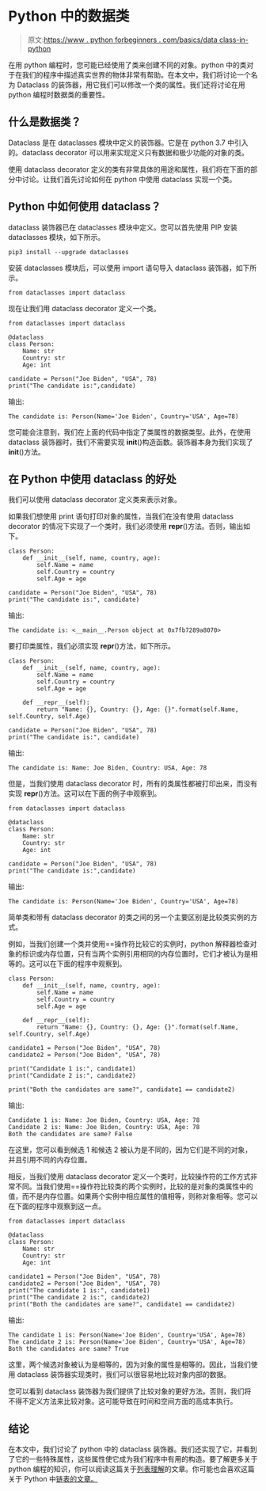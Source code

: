 # Python 中的数据类

> 原文:[https://www . python forbeginners . com/basics/data class-in-python](https://www.pythonforbeginners.com/basics/dataclass-in-python)

在用 python 编程时，您可能已经使用了类来创建不同的对象。python 中的类对于在我们的程序中描述真实世界的物体非常有帮助。在本文中，我们将讨论一个名为 Dataclass 的装饰器，用它我们可以修改一个类的属性。我们还将讨论在用 python 编程时数据类的重要性。

## 什么是数据类？

Dataclass 是在 dataclasses 模块中定义的装饰器。它是在 python 3.7 中引入的。dataclass decorator 可以用来实现定义只有数据和极少功能的对象的类。

使用 dataclass decorator 定义的类有非常具体的用途和属性，我们将在下面的部分中讨论。让我们首先讨论如何在 python 中使用 dataclass 实现一个类。

## Python 中如何使用 dataclass？

dataclass 装饰器已在 dataclasses 模块中定义。您可以首先使用 PIP 安装 dataclasses 模块，如下所示。

```
pip3 install --upgrade dataclasses 
```

安装 dataclasses 模块后，可以使用 import 语句导入 dataclass 装饰器，如下所示。

```
from dataclasses import dataclass
```

现在让我们用 dataclass decorator 定义一个类。

```
from dataclasses import dataclass

@dataclass
class Person:
    Name: str
    Country: str
    Age: int

candidate = Person("Joe Biden", "USA", 78)
print("The candidate is:",candidate) 
```

输出:

```
The candidate is: Person(Name='Joe Biden', Country='USA', Age=78) 
```

您可能会注意到，我们在上面的代码中指定了类属性的数据类型。此外，在使用 dataclass 装饰器时，我们不需要实现 __init__()构造函数。装饰器本身为我们实现了 __init__()方法。

## 在 Python 中使用 dataclass 的好处

我们可以使用 dataclass decorator 定义类来表示对象。

如果我们想使用 print 语句打印对象的属性，当我们在没有使用 dataclass decorator 的情况下实现了一个类时，我们必须使用 __repr__()方法。否则，输出如下。

```
class Person:
    def __init__(self, name, country, age):
        self.Name = name
        self.Country = country
        self.Age = age

candidate = Person("Joe Biden", "USA", 78)
print("The candidate is:", candidate) 
```

输出:

```
The candidate is: <__main__.Person object at 0x7fb7289a8070> 
```

要打印类属性，我们必须实现 __repr__()方法，如下所示。

```
class Person:
    def __init__(self, name, country, age):
        self.Name = name
        self.Country = country
        self.Age = age

    def __repr__(self):
        return "Name: {}, Country: {}, Age: {}".format(self.Name, self.Country, self.Age)

candidate = Person("Joe Biden", "USA", 78)
print("The candidate is:", candidate) 
```

输出:

```
The candidate is: Name: Joe Biden, Country: USA, Age: 78
```

但是，当我们使用 dataclass decorator 时，所有的类属性都被打印出来，而没有实现 __repr__()方法。这可以在下面的例子中观察到。

```
from dataclasses import dataclass

@dataclass
class Person:
    Name: str
    Country: str
    Age: int

candidate = Person("Joe Biden", "USA", 78)
print("The candidate is:",candidate)
```

输出:

```
The candidate is: Person(Name='Joe Biden', Country='USA', Age=78)
```

简单类和带有 dataclass decorator 的类之间的另一个主要区别是比较类实例的方式。

例如，当我们创建一个类并使用==操作符比较它的实例时，python 解释器检查对象的标识或内存位置，只有当两个实例引用相同的内存位置时，它们才被认为是相等的。这可以在下面的程序中观察到。

```
class Person:
    def __init__(self, name, country, age):
        self.Name = name
        self.Country = country
        self.Age = age

    def __repr__(self):
        return "Name: {}, Country: {}, Age: {}".format(self.Name, self.Country, self.Age)

candidate1 = Person("Joe Biden", "USA", 78)
candidate2 = Person("Joe Biden", "USA", 78)

print("Candidate 1 is:", candidate1)
print("Candidate 2 is:", candidate2)

print("Both the candidates are same?", candidate1 == candidate2) 
```

输出:

```
Candidate 1 is: Name: Joe Biden, Country: USA, Age: 78
Candidate 2 is: Name: Joe Biden, Country: USA, Age: 78
Both the candidates are same? False
```

在这里，您可以看到候选 1 和候选 2 被认为是不同的，因为它们是不同的对象，并且引用不同的内存位置。

相反，当我们使用 dataclass decorator 定义一个类时，比较操作符的工作方式非常不同。当我们使用==操作符比较类的两个实例时，比较的是对象的类属性中的值，而不是内存位置。如果两个实例中相应属性的值相等，则称对象相等。您可以在下面的程序中观察到这一点。

```
from dataclasses import dataclass

@dataclass
class Person:
    Name: str
    Country: str
    Age: int

candidate1 = Person("Joe Biden", "USA", 78)
candidate2 = Person("Joe Biden", "USA", 78)
print("The candidate 1 is:", candidate1)
print("The candidate 2 is:", candidate2)
print("Both the candidates are same?", candidate1 == candidate2) 
```

输出:

```
The candidate 1 is: Person(Name='Joe Biden', Country='USA', Age=78)
The candidate 2 is: Person(Name='Joe Biden', Country='USA', Age=78)
Both the candidates are same? True
```

这里，两个候选对象被认为是相等的，因为对象的属性是相等的。因此，当我们使用 dataclass 装饰器实现类时，我们可以很容易地比较对象内部的数据。

您可以看到 dataclass 装饰器为我们提供了比较对象的更好方法。否则，我们将不得不定义方法来比较对象。这可能导致在时间和空间方面的高成本执行。

## 结论

在本文中，我们讨论了 python 中的 dataclass 装饰器。我们还实现了它，并看到了它的一些特殊属性，这些属性使它成为我们程序中有用的构造。要了解更多关于 python 编程的知识，你可以阅读这篇关于[列表理解](https://www.pythonforbeginners.com/basics/list-comprehensions-in-python)的文章。你可能也会喜欢这篇关于 Python 中[链表的文章。](https://www.pythonforbeginners.com/lists/linked-list-in-python)